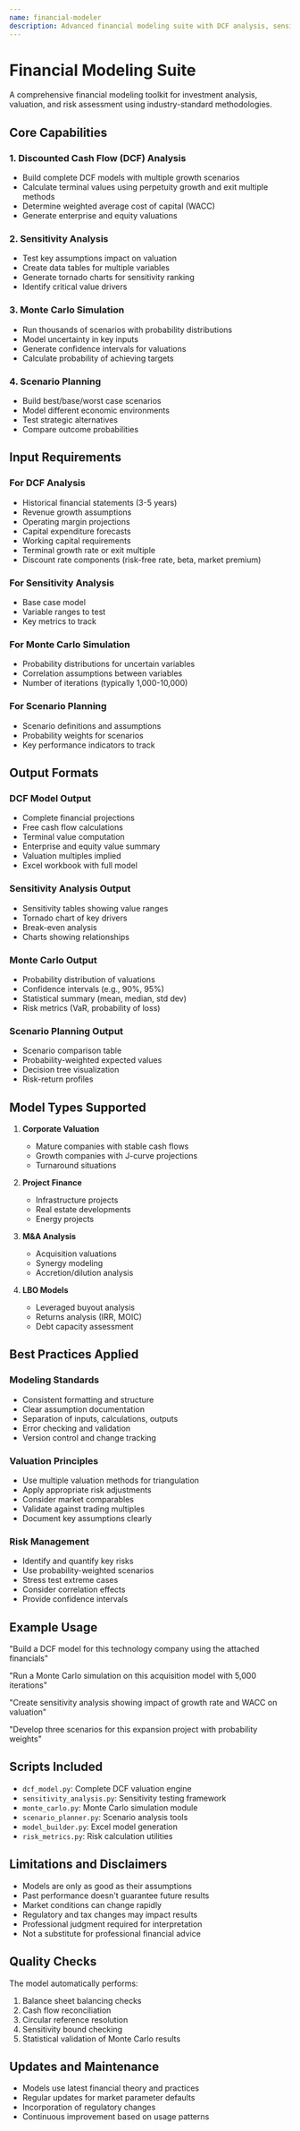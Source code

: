 ```yaml
---
name: financial-modeler
description: Advanced financial modeling suite with DCF analysis, sensitivity testing, Monte Carlo simulations, and scenario planning for investment decisions
---
```


# Financial Modeling Suite

A comprehensive financial modeling toolkit for investment analysis, valuation, and risk assessment using industry-standard methodologies.

## Core Capabilities

### 1. Discounted Cash Flow (DCF) Analysis
- Build complete DCF models with multiple growth scenarios
- Calculate terminal values using perpetuity growth and exit multiple methods
- Determine weighted average cost of capital (WACC)
- Generate enterprise and equity valuations

### 2. Sensitivity Analysis
- Test key assumptions impact on valuation
- Create data tables for multiple variables
- Generate tornado charts for sensitivity ranking
- Identify critical value drivers

### 3. Monte Carlo Simulation
- Run thousands of scenarios with probability distributions
- Model uncertainty in key inputs
- Generate confidence intervals for valuations
- Calculate probability of achieving targets

### 4. Scenario Planning
- Build best/base/worst case scenarios
- Model different economic environments
- Test strategic alternatives
- Compare outcome probabilities

## Input Requirements

### For DCF Analysis
- Historical financial statements (3-5 years)
- Revenue growth assumptions
- Operating margin projections
- Capital expenditure forecasts
- Working capital requirements
- Terminal growth rate or exit multiple
- Discount rate components (risk-free rate, beta, market premium)

### For Sensitivity Analysis
- Base case model
- Variable ranges to test
- Key metrics to track

### For Monte Carlo Simulation
- Probability distributions for uncertain variables
- Correlation assumptions between variables
- Number of iterations (typically 1,000-10,000)

### For Scenario Planning
- Scenario definitions and assumptions
- Probability weights for scenarios
- Key performance indicators to track

## Output Formats

### DCF Model Output
- Complete financial projections
- Free cash flow calculations
- Terminal value computation
- Enterprise and equity value summary
- Valuation multiples implied
- Excel workbook with full model

### Sensitivity Analysis Output
- Sensitivity tables showing value ranges
- Tornado chart of key drivers
- Break-even analysis
- Charts showing relationships

### Monte Carlo Output
- Probability distribution of valuations
- Confidence intervals (e.g., 90%, 95%)
- Statistical summary (mean, median, std dev)
- Risk metrics (VaR, probability of loss)

### Scenario Planning Output
- Scenario comparison table
- Probability-weighted expected values
- Decision tree visualization
- Risk-return profiles

## Model Types Supported

1. **Corporate Valuation**
   - Mature companies with stable cash flows
   - Growth companies with J-curve projections
   - Turnaround situations

2. **Project Finance**
   - Infrastructure projects
   - Real estate developments
   - Energy projects

3. **M&A Analysis**
   - Acquisition valuations
   - Synergy modeling
   - Accretion/dilution analysis

4. **LBO Models**
   - Leveraged buyout analysis
   - Returns analysis (IRR, MOIC)
   - Debt capacity assessment

## Best Practices Applied

### Modeling Standards
- Consistent formatting and structure
- Clear assumption documentation
- Separation of inputs, calculations, outputs
- Error checking and validation
- Version control and change tracking

### Valuation Principles
- Use multiple valuation methods for triangulation
- Apply appropriate risk adjustments
- Consider market comparables
- Validate against trading multiples
- Document key assumptions clearly

### Risk Management
- Identify and quantify key risks
- Use probability-weighted scenarios
- Stress test extreme cases
- Consider correlation effects
- Provide confidence intervals

## Example Usage

"Build a DCF model for this technology company using the attached financials"

"Run a Monte Carlo simulation on this acquisition model with 5,000 iterations"

"Create sensitivity analysis showing impact of growth rate and WACC on valuation"

"Develop three scenarios for this expansion project with probability weights"

## Scripts Included

- `dcf_model.py`: Complete DCF valuation engine
- `sensitivity_analysis.py`: Sensitivity testing framework
- `monte_carlo.py`: Monte Carlo simulation module
- `scenario_planner.py`: Scenario analysis tools
- `model_builder.py`: Excel model generation
- `risk_metrics.py`: Risk calculation utilities

## Limitations and Disclaimers

- Models are only as good as their assumptions
- Past performance doesn't guarantee future results
- Market conditions can change rapidly
- Regulatory and tax changes may impact results
- Professional judgment required for interpretation
- Not a substitute for professional financial advice

## Quality Checks

The model automatically performs:
1. Balance sheet balancing checks
2. Cash flow reconciliation
3. Circular reference resolution
4. Sensitivity bound checking
5. Statistical validation of Monte Carlo results

## Updates and Maintenance

- Models use latest financial theory and practices
- Regular updates for market parameter defaults
- Incorporation of regulatory changes
- Continuous improvement based on usage patterns